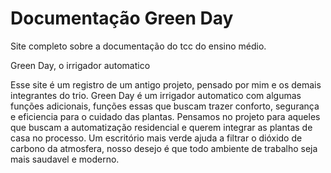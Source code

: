 # Documentação Green Day
Site completo sobre a documentação do tcc do ensino médio.

Green Day, o irrigador automatico

Esse site é um registro de um antigo projeto, pensado por mim e os demais integrantes do trio. Green Day é um irrigador automatico com algumas funções adicionais, funções essas que buscam trazer conforto, segurança e eficiencia para o cuidado das plantas. Pensamos no projeto para aqueles que buscam a automatização residencial e querem integrar as plantas de casa no processo. Um escritório mais verde ajuda a filtrar o dióxido de carbono da atmosfera, nosso desejo é que todo ambiente de trabalho seja mais saudavel e moderno.
